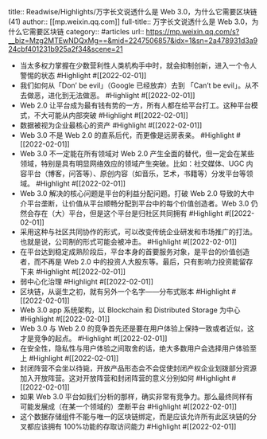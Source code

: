 title:: Readwise/Highlights/万字长文说透什么是 Web 3.0，为什么它需要区块链 (41)
author:: [[mp.weixin.qq.com]]
full-title:: 万字长文说透什么是 Web 3.0，为什么它需要区块链
category:: #articles
url:: https://mp.weixin.qq.com/s?__biz=Mzg2MTEwNDQxMg==&mid=2247506857&idx=1&sn=2a478931d3a924cbf401231b925a2f34&scene=21

- 当太多权力掌握在少数营利性人类机构手中时，就会抑制创新，进入一个令人警惕的状态 #Highlight #[[2022-02-01]]
- 我们如何从「Don’ be evil」（Google 已经放弃）去到 「Can’t be evil」。从不去做恶，进化到无法做恶。 #Highlight #[[2022-02-01]]
- Web 2.0 让平台成为最有钱有势的一方，所有人都在给平台打工。这种平台模式，不大可能从内部突破 #Highlight #[[2022-02-01]]
- 数据被视为企业最核心的资产 #Highlight #[[2022-02-01]]
- Web 3.0 不是 Web 2.0 的直系后代，而更像是远房表亲。 #Highlight #[[2022-02-01]]
- Web 3.0 不一定能在所有领域对 Web 2.0 产生全面的替代，但一定会在某些领域，特别是具有明显网络效应的领域产生突破。比如：社交媒体、UGC 内容平台（博客，问答等）、原创内容（如音乐，艺术，书籍等）分发平台等领域。 #Highlight #[[2022-02-01]]
- Web 3.0 解决的核心问题是平台的利益分配问题。打破 Web 2.0 导致的大中介平台垄断，让价值从平台顺畅分配到平台中的每个价值创造者。Web 3.0 仍然会存在（大）平台，但是这个平台是归社区共同拥有 #Highlight #[[2022-02-01]]
- 采用这种与社区共同协作的形式，可以改变传统企业研发和市场推广的打法。也就是说，公司制的形式可能会被冲击。 #Highlight #[[2022-02-01]]
- 在平台达到稳定成熟阶段后，平台本身的首要服务对象，是平台的价值创造者，而不再是 Web 2.0 中的投资人大股东等。最后，只有影响力投资能留存下来 #Highlight #[[2022-02-01]]
- 弱中心化治理 #Highlight #[[2022-02-01]]
- 区块链，从诞生之初，就有另外一个名字——分布式账本 #Highlight #[[2022-02-01]]
- Web 3.0 app 系统架构，以 Blockchain 和 Distributed Storage 为中心 #Highlight #[[2022-02-01]]
- Web 3.0 与 Web 2.0 的竞争首先还是要在用户体验上保持一致或者近似，这才是竞争的起点。 #Highlight #[[2022-02-01]]
- 在安全性，隐私性与用户体验之间取舍的话，绝大多数用户会选择用户体验至上 #Highlight #[[2022-02-01]]
- 封闭阵营不会坐以待毙，开放产品形态会不会促使封闭产权企业划拨部分资源加入开放阵营。这对开放阵营和封闭阵营的意义分别如何 #Highlight #[[2022-02-01]]
- 如果 Web 3.0 平台如我们分析的那样，确实非常有竞争力。那么最终同样有可能发展成（在某一个领域的）垄断平台 #Highlight #[[2022-02-01]]
- 这个数据存储组件不能与唯一的区块链绑定，而是应该允许所有此区块链的分叉都应该拥有 100%功能的存取访问能力 #Highlight #[[2022-02-01]]
